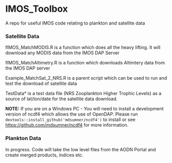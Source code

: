 # IMOS_Toolbox
A repo for useful IMOS code relating to plankton and satellite data

### Satellite Data

fIMOS_MatchMODIS.R is a function which does all the heavy lifting. It will download any MODIS data from the IMOS DAP Server

fIMOS_MatchAltimetry.R is a function which downloads Altimtery data from the IMOS DAP server

Example_MatchSat_2_NRS.R is a parent script which can be used to run and test the download of satellite data

TestData* is a test data file (NRS Zooplankton Higher Trophic Levels) as a source of lat/lon/date for the satellite data download.

**NOTE:** If you are on a Windows PC - You will need to install a development version of ncdf4 which allows the use of OpenDAP. Please run ```devtools::install_github('mdsumner/ncdf4')``` to install or see https://github.com/mdsumner/ncdf4 for more information.

### Plankton Data

In progress. Code will take the low level files from the AODN Portal and create merged products, indices etc.
